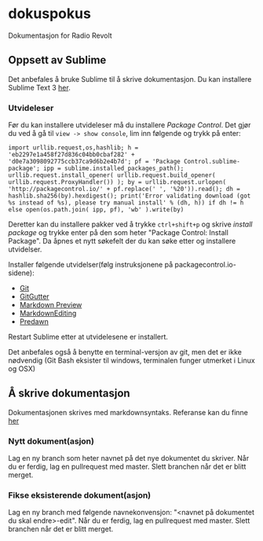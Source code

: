 # dokuspokus
Dokumentasjon for Radio Revolt

## Oppsett av Sublime
Det anbefales å bruke Sublime til å skrive dokumentasjon.
Du kan installere Sublime Text 3 [her](http://www.sublimetext.com/3).

### Utvideleser
Før du kan installere utvideleser må du installere *Package Control*. Det gjør du ved å gå til `view -> show console`, lim inn følgende og trykk på enter:

```
import urllib.request,os,hashlib; h = 'eb2297e1a458f27d836c04bb0cbaf282' + 'd0e7a3098092775ccb37ca9d6b2e4b7d'; pf = 'Package Control.sublime-package'; ipp = sublime.installed_packages_path(); urllib.request.install_opener( urllib.request.build_opener( urllib.request.ProxyHandler()) ); by = urllib.request.urlopen( 'http://packagecontrol.io/' + pf.replace(' ', '%20')).read(); dh = hashlib.sha256(by).hexdigest(); print('Error validating download (got %s instead of %s), please try manual install' % (dh, h)) if dh != h else open(os.path.join( ipp, pf), 'wb' ).write(by)
```

Deretter kan du installere pakker ved å trykke `ctrl+shift+p` og skrive *install package* og trykke enter på den som heter "Package Control: Install Package". Da åpnes et nytt søkefelt der du kan søke etter og installere utvidelser.

Installer følgende utvidelser(følg instruksjonene på packagecontrol.io-sidene):

* [Git](https://packagecontrol.io/packages/Git)
* [Git​Gutter](https://packagecontrol.io/packages/GitGutter)
* [Markdown Preview](https://packagecontrol.io/packages/Markdown%20Preview)
* [Markdown​Editing](https://packagecontrol.io/packages/MarkdownEditing)
* [Predawn](https://packagecontrol.io/packages/Predawn)

Restart Sublime etter at utvidelesene er installert.

Det anbefales også å benytte en terminal-versjon av git, men det er ikke nødvendig (Git Bash eksister til windows, terminalen funger utmerket i Linux og OSX)

## Å skrive dokumentasjon
Dokumentasjonen skrives med markdownsyntaks. Referanse kan du finne [her](https://github.com/adam-p/markdown-here/wiki/Markdown-Cheatsheet)

### Nytt dokument(asjon)
Lag en ny branch som heter navnet på det nye dokumentet du skriver. Når du er ferdig, lag en pullrequest med master. Slett branchen når det er blitt merget.

### Fikse eksisterende dokument(asjon)
Lag en ny branch med følgende navnekonvensjon: "<navnet på dokumentet du skal endre>-edit". Når du er ferdig, lag en pullrequest med master. Slett branchen når det er blitt merget.
